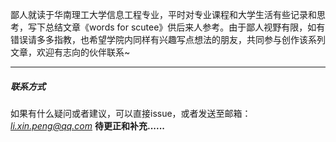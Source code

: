 鄙人就读于华南理工大学信息工程专业，平时对专业课程和大学生活有些记录和思考，写下总结文章《words for scutee》供后来人参考。由于鄙人视野有限，如有错误请多多指教，也希望学院内同样有兴趣写点想法的朋友，共同参与创作该系列文章，欢迎有志向的伙伴联系~


------------
##### 联系方式
如果有什么疑问或者建议，可以直接issue，或者发送至邮箱：*li.xin.peng@qq.com*
**待更正和补充......**
